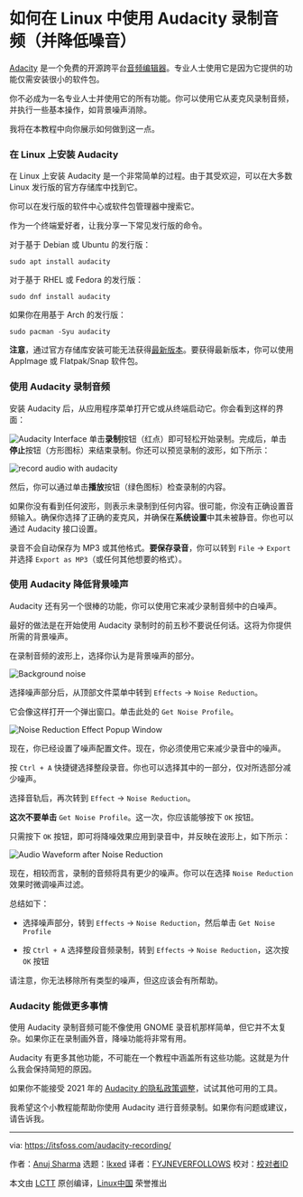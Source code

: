 [#]: subject: "How to Record Audio in Linux With Audacity (and Reduce Noise)"
[#]: via: "https://itsfoss.com/audacity-recording/"
[#]: author: "Anuj Sharma https://itsfoss.com/author/anuj/"
[#]: collector: "lkxed"
[#]: translator: "FYJNEVERFOLLOWS"
[#]: reviewer: " "
[#]: publisher: " "
[#]: url: " "

如何在 Linux 中使用 Audacity 录制音频（并降低噪音）
======

[Adacity][1] 是一个免费的开源跨平台[音频编辑器][2]。专业人士使用它是因为它提供的功能仅需安装很小的软件包。

你不必成为一名专业人士并使用它的所有功能。你可以使用它从麦克风录制音频，并执行一些基本操作，如背景噪声消除。

我将在本教程中向你展示如何做到这一点。

### 在 Linux 上安装 Audacity

在 Linux 上安装 Audacity 是一个非常简单的过程。由于其受欢迎，可以在大多数 Linux 发行版的官方存储库中找到它。

你可以在发行版的软件中心或软件包管理器中搜索它。

作为一个终端爱好者，让我分享一下常见发行版的命令。

对于基于 Debian 或 Ubuntu 的发行版：

```
sudo apt install audacity
```

对于基于 RHEL 或 Fedora 的发行版：

```
sudo dnf install audacity
```

如果你在用基于 Arch 的发行版：

```
sudo pacman -Syu audacity
```
**注意**，通过官方存储库安装可能无法获得[最新版本][3]。要获得最新版本，你可以使用 AppImage 或 Flatpak/Snap 软件包。

### 使用 Audacity 录制音频

安装 Audacity 后，从应用程序菜单打开它或从终端启动它。你会看到这样的界面：

![Audacity Interface][4]
单击**录制**按钮（红点）即可轻松开始录制。完成后，单击**停止**按钮（方形图标）来结束录制。你还可以预览录制的波形，如下所示：

![record audio with audacity][5]

然后，你可以通过单击**播放**按钮（绿色图标）检查录制的内容。

如果你没有看到任何波形，则表示未录制到任何内容。很可能，你没有正确设置音频输入。确保你选择了正确的麦克风，并确保在**系统设置**中其未被静音。你也可以通过 Audacity 接口设置。

录音不会自动保存为 MP3 或其他格式。**要保存录音**，你可以转到 `File` → `Export` 并选择 `Export as MP3`（或任何其他想要的格式）。

### 使用 Audacity 降低背景噪声

Audacity 还有另一个很棒的功能，你可以使用它来减少录制音频中的白噪声。

最好的做法是在开始使用 Audacity 录制时的前五秒不要说任何话。这将为你提供所需的背景噪声。

在录制音频的波形上，选择你认为是背景噪声的部分。

![Background noise][6]

选择噪声部分后，从顶部文件菜单中转到 `Effects` → `Noise Reduction`。

它会像这样打开一个弹出窗口。单击此处的 `Get Noise Profile`。

![Noise Reduction Effect Popup Window][7]

现在，你已经设置了噪声配置文件。现在，你必须使用它来减少录音中的噪声。

按 `Ctrl + A` 快捷键选择整段录音。你也可以选择其中的一部分，仅对所选部分减少噪声。

选择音轨后，再次转到 `Effect` → `Noise Reduction`。

**这次不要单击** `Get Noise Profile`。这一次，你应该能够按下 `OK` 按钮。

只需按下 `OK` 按钮，即可将降噪效果应用到录音中，并反映在波形上，如下所示：

![Audio Waveform after Noise Reduction][8]

现在，相较而言，录制的音频将具有更少的噪声。你可以在选择 `Noise Reduction` 效果时微调噪声过滤。

总结如下：

* 选择噪声部分，转到 `Effects` → `Noise Reduction`，然后单击 `Get Noise Profile`

* 按 `Ctrl + A` 选择整段音频录制，转到 `Effects` → `Noise Reduction`，这次按 `OK` 按钮

请注意，你无法移除所有类型的噪声，但这应该会有所帮助。

### Audacity 能做更多事情

使用 Audacity 录制音频可能不像使用 GNOME 录音机那样简单，但它并不太复杂。如果你正在录制画外音，降噪功能将非常有用。

Audacity 有更多其他功能，不可能在一个教程中涵盖所有这些功能。这就是为什么我会保持简短的原因。

如果你不能接受 2021 年的 [Audacity 的隐私政策调整][9]，试试其他可用的工具。

我希望这个小教程能帮助你使用 Audacity 进行音频录制。如果你有问题或建议，请告诉我。

--------------------------------------------------------------------------------

via: https://itsfoss.com/audacity-recording/

作者：[Anuj Sharma][a]
选题：[lkxed][b]
译者：[FYJNEVERFOLLOWS](https://github.com/FYJNEVERFOLLOWS)
校对：[校对者ID](https://github.com/校对者ID)

本文由 [LCTT](https://github.com/LCTT/TranslateProject) 原创编译，[Linux中国](https://linux.cn/) 荣誉推出

[a]: https://itsfoss.com/author/anuj/
[b]: https://github.com/lkxed
[1]: https://github.com/audacity/audacity
[2]: https://itsfoss.com/best-audio-editors-linux/
[3]: https://github.com/audacity/audacity/releases
[4]: https://itsfoss.com/wp-content/uploads/2022/08/audacity-interface.png
[5]: https://itsfoss.com/wp-content/uploads/2022/08/record-audio-with-audacity.png
[6]: https://itsfoss.com/wp-content/uploads/2022/08/audacity-noise-reduction.png
[7]: https://itsfoss.com/wp-content/uploads/2022/08/audacity-noise-steps.png
[8]: https://itsfoss.com/wp-content/uploads/2022/08/audacity-noise-reduced.png
[9]: https://news.itsfoss.com/audacity-fiasco-fork/

